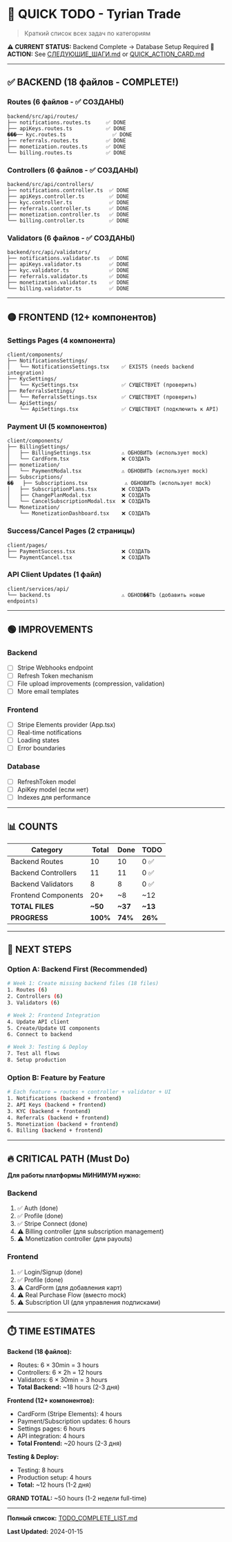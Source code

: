 # 🚀 QUICK TODO - Tyrian Trade

> Краткий список всех задач по категориям

**⚠️ CURRENT STATUS:** Backend Complete → Database Setup Required
**📖 ACTION:** See [СЛЕДУЮЩИЕ_ШАГИ.md](СЛЕДУЮЩИЕ_ШАГИ.md) or [QUICK_ACTION_CARD.md](QUICK_ACTION_CARD.md)

---

## ✅ BACKEND (18 файлов - COMPLETE!)

### Routes (6 файлов - ✅ СОЗДАНЫ)
```
backend/src/api/routes/
├── notifications.routes.ts     ✅ DONE
├── apiKeys.routes.ts           ✅ DONE
���── kyc.routes.ts               ✅ DONE
├── referrals.routes.ts         ✅ DONE
├── monetization.routes.ts      ✅ DONE
└── billing.routes.ts           ✅ DONE
```

### Controllers (6 файлов - ✅ СОЗДАНЫ)
```
backend/src/api/controllers/
├── notifications.controller.ts  ✅ DONE
├── apiKeys.controller.ts        ✅ DONE
├── kyc.controller.ts            ✅ DONE
├── referrals.controller.ts      ✅ DONE
├── monetization.controller.ts   ✅ DONE
└── billing.controller.ts        ✅ DONE
```

### Validators (6 файлов - ✅ СОЗДАНЫ)
```
backend/src/api/validators/
├── notifications.validator.ts   ✅ DONE
├── apiKeys.validator.ts         ✅ DONE
├── kyc.validator.ts             ✅ DONE
├── referrals.validator.ts       ✅ DONE
├── monetization.validator.ts    ✅ DONE
└── billing.validator.ts         ✅ DONE
```

---

## 🟡 FRONTEND (12+ компонентов)

### Settings Pages (4 компонента)
```
client/components/
├── NotificationsSettings/
│   └── NotificationsSettings.tsx    ✅ EXISTS (needs backend integration)
├── KycSettings/
│   └── KycSettings.tsx              ✅ СУЩЕСТВУЕТ (проверить)
├── ReferralsSettings/
│   └── ReferralsSettings.tsx        ✅ СУЩЕСТВУЕТ (проверить)
└── ApiSettings/
    └── ApiSettings.tsx              ✅ СУЩЕСТВУЕТ (подключить к API)
```

### Payment UI (5 компонентов)
```
client/components/
├── BillingSettings/
│   ├── BillingSettings.tsx          ⚠️ ОБНОВИТЬ (использует mock)
│   └── CardForm.tsx                 ❌ СОЗДАТЬ
├── monetization/
│   └── PaymentModal.tsx             ⚠️ ОБНОВИТЬ (использует mock)
├── Subscriptions/
��   ├── Subscriptions.tsx            ⚠️ ОБНОВИТЬ (использует mock)
│   ├── SubscriptionPlans.tsx        ❌ СОЗДАТЬ
│   ├── ChangePlanModal.tsx          ❌ СОЗДАТЬ
│   └── CancelSubscriptionModal.tsx  ❌ СОЗДАТЬ
└── Monetization/
    └── MonetizationDashboard.tsx    ❌ СОЗДАТЬ
```

### Success/Cancel Pages (2 страницы)
```
client/pages/
├── PaymentSuccess.tsx               ❌ СОЗДАТЬ
└── PaymentCancel.tsx                ❌ СОЗДАТЬ
```

### API Client Updates (1 файл)
```
client/services/api/
└── backend.ts                       ⚠️ ОБНОВ��ТЬ (добавить новые endpoints)
```

---

## 🟢 IMPROVEMENTS

### Backend
- [ ] Stripe Webhooks endpoint
- [ ] Refresh Token mechanism
- [ ] File upload improvements (compression, validation)
- [ ] More email templates

### Frontend
- [ ] Stripe Elements provider (App.tsx)
- [ ] Real-time notifications
- [ ] Loading states
- [ ] Error boundaries

### Database
- [ ] RefreshToken model
- [ ] ApiKey model (если нет)
- [ ] Indexes для performance

---

## 📊 COUNTS

| Category | Total | Done | TODO |
|----------|-------|------|------|
| Backend Routes | 10 | 10 | 0 ✅ |
| Backend Controllers | 11 | 11 | 0 ✅ |
| Backend Validators | 8 | 8 | 0 ✅ |
| Frontend Components | 20+ | ~8 | ~12 |
| **TOTAL FILES** | **~50** | **~37** | **~13** |
| **PROGRESS** | **100%** | **74%** | **26%** |

---

## 🎯 NEXT STEPS

### Option A: Backend First (Recommended)
```bash
# Week 1: Create missing backend files (18 files)
1. Routes (6)
2. Controllers (6)
3. Validators (6)

# Week 2: Frontend Integration
4. Update API client
5. Create/Update UI components
6. Connect to backend

# Week 3: Testing & Deploy
7. Test all flows
8. Setup production
```

### Option B: Feature by Feature
```bash
# Each feature = routes + controller + validator + UI
1. Notifications (backend + frontend)
2. API Keys (backend + frontend)
3. KYC (backend + frontend)
4. Referrals (backend + frontend)
5. Monetization (backend + frontend)
6. Billing (backend + frontend)
```

---

## 🔥 CRITICAL PATH (Must Do)

**Для работы платформы МИНИМУМ нужно:**

### Backend
1. ✅ Auth (done)
2. ✅ Profile (done)
3. ✅ Stripe Connect (done)
4. ⚠️ Billing controller (для subscription management)
5. ⚠️ Monetization controller (для payouts)

### Frontend
1. ✅ Login/Signup (done)
2. ✅ Profile (done)
3. ⚠️ CardForm (для добавления карт)
4. ⚠️ Real Purchase Flow (вместо mock)
5. ⚠️ Subscription UI (для управления подписками)

---

## ⏱️ TIME ESTIMATES

**Backend (18 файлов):**
- Routes: 6 × 30min = 3 hours
- Controllers: 6 × 2h = 12 hours
- Validators: 6 × 30min = 3 hours
- **Total Backend:** ~18 hours (2-3 дня)

**Frontend (12+ компонентов):**
- CardForm (Stripe Elements): 4 hours
- Payment/Subscription updates: 6 hours
- Settings pages: 6 hours
- API integration: 4 hours
- **Total Frontend:** ~20 hours (2-3 дня)

**Testing & Deploy:**
- Testing: 8 hours
- Production setup: 4 hours
- **Total:** ~12 hours (1-2 дня)

**GRAND TOTAL:** ~50 hours (1-2 недели full-time)

---

**Полный список:** [TODO_COMPLETE_LIST.md](./TODO_COMPLETE_LIST.md)

**Last Updated:** 2024-01-15
